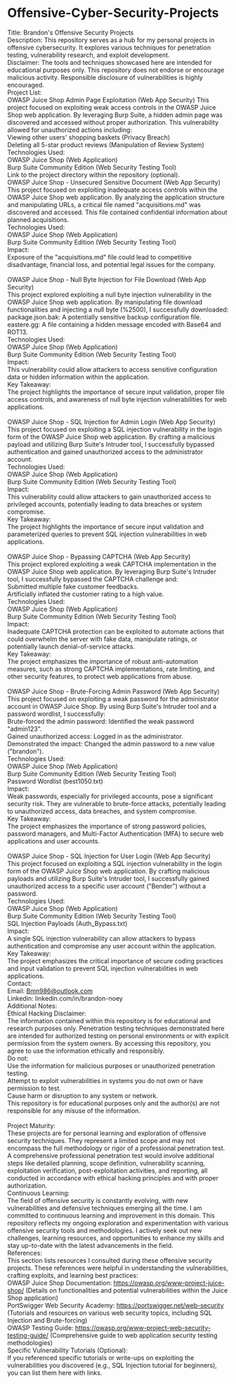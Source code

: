 # Offensive-Cyber-Security-Projects

Title: Brandon's Offensive Security Projects<br>
Description: This repository serves as a hub for my personal projects in offensive cybersecurity. It explores various techniques for penetration testing, vulnerability research, and exploit development.<br>
Disclaimer: The tools and techniques showcased here are intended for educational purposes only. This repository does not endorse or encourage malicious activity. Responsible disclosure of vulnerabilities is highly encouraged.<br>
Project List:<br>
OWASP Juice Shop Admin Page Exploitation (Web App Security)
This project focused on exploiting weak access controls in the OWASP Juice Shop web application. By leveraging Burp Suite, a hidden admin page was discovered and accessed without proper authorization. This vulnerability allowed for unauthorized actions including:<br>
Viewing other users' shopping baskets (Privacy Breach)<br>
Deleting all 5-star product reviews (Manipulation of Review System)<br>
Technologies Used:<br>
OWASP Juice Shop (Web Application)<br>
Burp Suite Community Edition (Web Security Testing Tool)<br>
Link to the project directory within the repository (optional).<br>
OWASP Juice Shop - Unsecured Sensitive Document (Web App Security)<br>
This project focused on exploiting inadequate access controls within the OWASP Juice Shop web application. By analyzing the application structure and manipulating URLs, a critical file named "acquisitions.md" was discovered and accessed. This file contained confidential information about planned acquisitions.<br>
Technologies Used:<br>
OWASP Juice Shop (Web Application)<br>
Burp Suite Community Edition (Web Security Testing Tool)<br>
Impact:<br>
Exposure of the "acquisitions.md" file could lead to competitive disadvantage, financial loss, and potential legal issues for the company.<br>
<br>
OWASP Juice Shop - Null Byte Injection for File Download (Web App Security)<br>
This project explored exploiting a null byte injection vulnerability in the OWASP Juice Shop web application. By manipulating file download functionalities and injecting a null byte (%2500), I successfully downloaded:<br>
package.json.bak: A potentially sensitive backup configuration file.<br>
eastere.gg: A file containing a hidden message encoded with Base64 and ROT13.<br>
Technologies Used:<br>
OWASP Juice Shop (Web Application)<br>
Burp Suite Community Edition (Web Security Testing Tool)<br>
Impact:<br>
This vulnerability could allow attackers to access sensitive configuration data or hidden information within the application.<br>
Key Takeaway:<br>
The project highlights the importance of secure input validation, proper file access controls, and awareness of null byte injection vulnerabilities for web applications.<br>
<br>
OWASP Juice Shop - SQL Injection for Admin Login (Web App Security)<br>
This project focused on exploiting a SQL injection vulnerability in the login form of the OWASP Juice Shop web application. By crafting a malicious payload and utilizing Burp Suite's Intruder tool, I successfully bypassed authentication and gained unauthorized access to the administrator account.<br>
Technologies Used:<br>
OWASP Juice Shop (Web Application)<br>
Burp Suite Community Edition (Web Security Testing Tool)<br>
Impact:<br>
This vulnerability could allow attackers to gain unauthorized access to privileged accounts, potentially leading to data breaches or system compromise.<br>
Key Takeaway:<br>
The project highlights the importance of secure input validation and parameterized queries to prevent SQL injection vulnerabilities in web applications.<br>
<br>
OWASP Juice Shop - Bypassing CAPTCHA (Web App Security)<br>
This project explored exploiting a weak CAPTCHA implementation in the OWASP Juice Shop web application. By leveraging Burp Suite's Intruder tool, I successfully bypassed the CAPTCHA challenge and:<br>
Submitted multiple fake customer feedbacks.<br>
Artificially inflated the customer rating to a high value.<br>
Technologies Used:<br>
OWASP Juice Shop (Web Application)<br>
Burp Suite Community Edition (Web Security Testing Tool)<br>
Impact:<br>
Inadequate CAPTCHA protection can be exploited to automate actions that could overwhelm the server with fake data, manipulate ratings, or potentially launch denial-of-service attacks.<br>
Key Takeaway:<br>
The project emphasizes the importance of robust anti-automation measures, such as strong CAPTCHA implementations, rate limiting, and other security features, to protect web applications from abuse.<br>
<br>
OWASP Juice Shop - Brute-Forcing Admin Password (Web App Security)<br>
This project focused on exploiting a weak password for the administrator account in OWASP Juice Shop. By using Burp Suite's Intruder tool and a password wordlist, I successfully:<br>
Brute-forced the admin password: Identified the weak password "admin123".<br>
Gained unauthorized access: Logged in as the administrator.<br>
Demonstrated the impact: Changed the admin password to a new value ("brandon").<br>
Technologies Used:<br>
OWASP Juice Shop (Web Application)<br>
Burp Suite Community Edition (Web Security Testing Tool)<br>
Password Wordlist (best1050.txt)<br>
Impact:<br>
Weak passwords, especially for privileged accounts, pose a significant security risk. They are vulnerable to brute-force attacks, potentially leading to unauthorized access, data breaches, and system compromise.<br>
Key Takeaway:<br>
The project emphasizes the importance of strong password policies, password managers, and Multi-Factor Authentication (MFA) to secure web applications and user accounts.<br>
<br>
OWASP Juice Shop - SQL Injection for User Login (Web App Security)<br>
This project focused on exploiting a SQL injection vulnerability in the login form of the OWASP Juice Shop web application. By crafting malicious payloads and utilizing Burp Suite's Intruder tool, I successfully gained unauthorized access to a specific user account ("Bender") without a password.<br>
Technologies Used:<br>
OWASP Juice Shop (Web Application)<br>
Burp Suite Community Edition (Web Security Testing Tool)<br>
SQL Injection Payloads (Auth_Bypass.txt)<br>
Impact:<br>
A single SQL injection vulnerability can allow attackers to bypass authentication and compromise any user account within the application.<br>
Key Takeaway:<br>
The project emphasizes the critical importance of secure coding practices and input validation to prevent SQL injection vulnerabilities in web applications.<br>
Contact: <br>
Email: Bmn986@outlook.com<br>
Linkedin: linkedin.com/in/brandon-noey<br>
Additional Notes:<br>
Ethical Hacking Disclaimer: <br>
The information contained within this repository is for educational and research purposes only. Penetration testing techniques demonstrated here are intended for authorized testing on personal environments or with explicit permission from the system owners. By accessing this repository, you agree to use the information ethically and responsibly.<br>
Do not:<br>
Use the information for malicious purposes or unauthorized penetration testing.<br>
Attempt to exploit vulnerabilities in systems you do not own or have permission to test.<br>
Cause harm or disruption to any system or network.<br>
This repository is for educational purposes only and the author(s) are not responsible for any misuse of the information.<br>
<br>
Project Maturity:<br>
These projects are for personal learning and exploration of offensive security techniques. They represent a limited scope and may not encompass the full methodology or rigor of a professional penetration test. A comprehensive professional penetration test would involve additional steps like detailed planning, scope definition, vulnerability scanning, exploitation verification, post-exploitation activities, and reporting, all conducted in accordance with ethical hacking principles and with proper authorization.<br>
Continuous Learning: <br>
The field of offensive security is constantly evolving, with new vulnerabilities and defensive techniques emerging all the time. I am committed to continuous learning and improvement in this domain. This repository reflects my ongoing exploration and experimentation with various offensive security tools and methodologies. I actively seek out new challenges, learning resources, and opportunities to enhance my skills and stay up-to-date with the latest advancements in the field.<br>
References: <br>
	This section lists resources I consulted during these offensive security projects. These references were helpful in understanding the vulnerabilities, crafting exploits, and learning best practices:<br>
OWASP Juice Shop Documentation: https://owasp.org/www-project-juice-shop/ (Details on functionalities and potential vulnerabilities within the Juice Shop application)<br>
PortSwigger Web Security Academy: https://portswigger.net/web-security (Tutorials and resources on various web security topics, including SQL Injection and Brute-forcing)<br>
OWASP Testing Guide: https://owasp.org/www-project-web-security-testing-guide/ (Comprehensive guide to web application security testing methodologies)<br>
Specific Vulnerability Tutorials (Optional):<br>
If you referenced specific tutorials or write-ups on exploiting the vulnerabilities you discovered (e.g., SQL Injection tutorial for beginners), you can list them here with links.<br>

